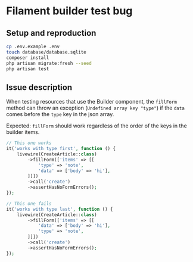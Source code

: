 # Filament builder test bug

## Setup and reproduction

```sh
cp .env.example .env
touch database/database.sqlite
composer install
php artisan migrate:fresh --seed
php artisan test
```

## Issue description

When testing resources that use the Builder component, the `fillForm` method can throw an exception (`Undefined array key "type"`) if the `data` comes before the `type` key in the json array.

Expected:
`fillForm` should work regardless of the order of the keys in the builder items.

```php
// This one works
it('works with type first', function () {
    livewire(CreateArticle::class)
        ->fillForm(['items' => [[
            'type' => 'note',
            'data' => ['body' => 'hi'],
        ]]])
        ->call('create')
        ->assertHasNoFormErrors();
});

// This one fails
it('works with type last', function () {
    livewire(CreateArticle::class)
        ->fillForm(['items' => [[
            'data' => ['body' => 'hi'],
            'type' => 'note',
        ]]])
        ->call('create')
        ->assertHasNoFormErrors();
});
```
